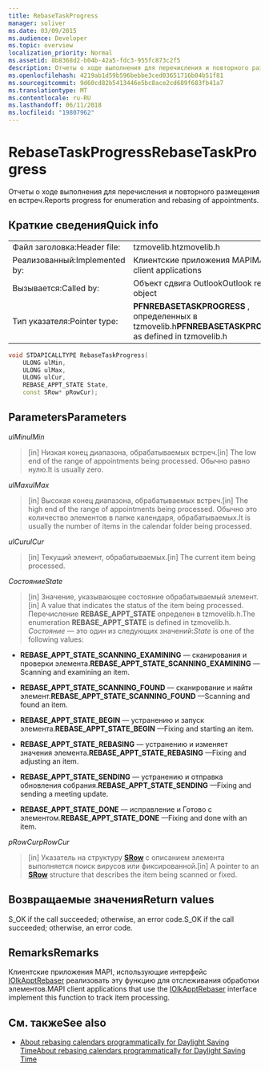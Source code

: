 ```yaml
---
title: RebaseTaskProgress
manager: soliver
ms.date: 03/09/2015
ms.audience: Developer
ms.topic: overview
localization_priority: Normal
ms.assetid: 8b8368d2-b04b-42a5-fdc3-955fc873c2f5
description: Отчеты о ходе выполнения для перечисления и повторного размещения en встреч.
ms.openlocfilehash: 4219ab1d59b596bebbe3ced03651716b04b51f81
ms.sourcegitcommit: 9d60cd82b5413446e5bc8ace2cd689f683fb41a7
ms.translationtype: MT
ms.contentlocale: ru-RU
ms.lasthandoff: 06/11/2018
ms.locfileid: "19807962"
---
```

# <a name="rebasetaskprogress"></a><span data-ttu-id="81ed0-103">RebaseTaskProgress</span><span class="sxs-lookup"><span data-stu-id="81ed0-103">RebaseTaskProgress</span></span>

<span data-ttu-id="81ed0-104">Отчеты о ходе выполнения для перечисления и повторного размещения en встреч.</span><span class="sxs-lookup"><span data-stu-id="81ed0-104">Reports progress for enumeration and rebasing of appointments.</span></span>
  
## <a name="quick-info"></a><span data-ttu-id="81ed0-105">Краткие сведения</span><span class="sxs-lookup"><span data-stu-id="81ed0-105">Quick info</span></span>

|||
|:-----|:-----|
|<span data-ttu-id="81ed0-106">Файл заголовка:</span><span class="sxs-lookup"><span data-stu-id="81ed0-106">Header file:</span></span>  <br/> |<span data-ttu-id="81ed0-107">tzmovelib.h</span><span class="sxs-lookup"><span data-stu-id="81ed0-107">tzmovelib.h</span></span>  <br/> |
|<span data-ttu-id="81ed0-108">Реализованный:</span><span class="sxs-lookup"><span data-stu-id="81ed0-108">Implemented by:</span></span>  <br/> |<span data-ttu-id="81ed0-109">Клиентские приложения MAPI</span><span class="sxs-lookup"><span data-stu-id="81ed0-109">MAPI client applications</span></span>  <br/> |
|<span data-ttu-id="81ed0-110">Вызывается:</span><span class="sxs-lookup"><span data-stu-id="81ed0-110">Called by:</span></span>  <br/> |<span data-ttu-id="81ed0-111">Объект сдвига Outlook</span><span class="sxs-lookup"><span data-stu-id="81ed0-111">Outlook rebasing object</span></span>  <br/> |
|<span data-ttu-id="81ed0-112">Тип указателя:</span><span class="sxs-lookup"><span data-stu-id="81ed0-112">Pointer type:</span></span>  <br/> |<span data-ttu-id="81ed0-113">**PFNREBASETASKPROGRESS** , определенных в tzmovelib.h</span><span class="sxs-lookup"><span data-stu-id="81ed0-113">**PFNREBASETASKPROGRESS** as defined in tzmovelib.h</span></span>  <br/> |
   
```cpp
void STDAPICALLTYPE RebaseTaskProgress(  
    ULONG ulMin, 
    ULONG ulMax, 
    ULONG ulCur, 
    REBASE_APPT_STATE State, 
    const SRow* pRowCur); 

```

## <a name="parameters"></a><span data-ttu-id="81ed0-114">Parameters</span><span class="sxs-lookup"><span data-stu-id="81ed0-114">Parameters</span></span>

<span data-ttu-id="81ed0-115">_ulMin_</span><span class="sxs-lookup"><span data-stu-id="81ed0-115">_ulMin_</span></span>
  
> <span data-ttu-id="81ed0-116">[in] Низкая конец диапазона, обрабатываемых встреч.</span><span class="sxs-lookup"><span data-stu-id="81ed0-116">[in] The low end of the range of appointments being processed.</span></span> <span data-ttu-id="81ed0-117">Обычно равно нулю.</span><span class="sxs-lookup"><span data-stu-id="81ed0-117">It is usually zero.</span></span>
    
<span data-ttu-id="81ed0-118">_ulMax_</span><span class="sxs-lookup"><span data-stu-id="81ed0-118">_ulMax_</span></span>
  
> <span data-ttu-id="81ed0-119">[in] Высокая конец диапазона, обрабатываемых встреч.</span><span class="sxs-lookup"><span data-stu-id="81ed0-119">[in] The high end of the range of appointments being processed.</span></span> <span data-ttu-id="81ed0-120">Обычно это количество элементов в папке календаря, обрабатываемых.</span><span class="sxs-lookup"><span data-stu-id="81ed0-120">It is usually the number of items in the calendar folder being processed.</span></span>
    
<span data-ttu-id="81ed0-121">_ulCur_</span><span class="sxs-lookup"><span data-stu-id="81ed0-121">_ulCur_</span></span>
  
> <span data-ttu-id="81ed0-122">[in] Текущий элемент, обрабатываемых.</span><span class="sxs-lookup"><span data-stu-id="81ed0-122">[in] The current item being processed.</span></span>
    
<span data-ttu-id="81ed0-123">_Состояние_</span><span class="sxs-lookup"><span data-stu-id="81ed0-123">_State_</span></span>
  
> <span data-ttu-id="81ed0-124">[in] Значение, указывающее состояние обрабатываемый элемент.</span><span class="sxs-lookup"><span data-stu-id="81ed0-124">[in] A value that indicates the status of the item being processed.</span></span> <span data-ttu-id="81ed0-125">Перечисление **REBASE_APPT_STATE** определен в tzmovelib.h.</span><span class="sxs-lookup"><span data-stu-id="81ed0-125">The enumeration **REBASE_APPT_STATE** is defined in tzmovelib.h.</span></span>  <span data-ttu-id="81ed0-126">_Состояние_ — это один из следующих значений:</span><span class="sxs-lookup"><span data-stu-id="81ed0-126">_State_ is one of the following values:</span></span> 
    
   - <span data-ttu-id="81ed0-127">**REBASE_APPT_STATE_SCANNING_EXAMINING** — сканирования и проверки элемента.</span><span class="sxs-lookup"><span data-stu-id="81ed0-127">**REBASE_APPT_STATE_SCANNING_EXAMINING** —Scanning and examining an item.</span></span> 
    
   - <span data-ttu-id="81ed0-128">**REBASE_APPT_STATE_SCANNING_FOUND** — сканирование и найти элемент.</span><span class="sxs-lookup"><span data-stu-id="81ed0-128">**REBASE_APPT_STATE_SCANNING_FOUND** —Scanning and found an item.</span></span> 
    
   - <span data-ttu-id="81ed0-129">**REBASE_APPT_STATE_BEGIN** — устранению и запуск элемента.</span><span class="sxs-lookup"><span data-stu-id="81ed0-129">**REBASE_APPT_STATE_BEGIN** —Fixing and starting an item.</span></span> 
    
   - <span data-ttu-id="81ed0-130">**REBASE_APPT_STATE_REBASING** — устранению и изменяет значения элемента.</span><span class="sxs-lookup"><span data-stu-id="81ed0-130">**REBASE_APPT_STATE_REBASING** —Fixing and adjusting an item.</span></span> 
    
   - <span data-ttu-id="81ed0-131">**REBASE_APPT_STATE_SENDING** — устранению и отправка обновления собрания.</span><span class="sxs-lookup"><span data-stu-id="81ed0-131">**REBASE_APPT_STATE_SENDING** —Fixing and sending a meeting update.</span></span> 
    
   - <span data-ttu-id="81ed0-132">**REBASE_APPT_STATE_DONE** — исправление и Готово с элементом.</span><span class="sxs-lookup"><span data-stu-id="81ed0-132">**REBASE_APPT_STATE_DONE** —Fixing and done with an item.</span></span> 
    
<span data-ttu-id="81ed0-133">_pRowCur_</span><span class="sxs-lookup"><span data-stu-id="81ed0-133">_pRowCur_</span></span>
  
> <span data-ttu-id="81ed0-134">[in] Указатель на структуру **[SRow](http://msdn.microsoft.com/library/369c2d5c-8c2b-4314-9cb2-aaa89580aa2b%28Office.15%29.aspx)** с описанием элемента выполняется поиск вирусов или фиксированной.</span><span class="sxs-lookup"><span data-stu-id="81ed0-134">[in] A pointer to an **[SRow](http://msdn.microsoft.com/library/369c2d5c-8c2b-4314-9cb2-aaa89580aa2b%28Office.15%29.aspx)** structure that describes the item being scanned or fixed.</span></span> 
    
## <a name="return-values"></a><span data-ttu-id="81ed0-135">Возвращаемые значения</span><span class="sxs-lookup"><span data-stu-id="81ed0-135">Return values</span></span>

<span data-ttu-id="81ed0-136">S_OK if the call succeeded; otherwise, an error code.</span><span class="sxs-lookup"><span data-stu-id="81ed0-136">S_OK if the call succeeded; otherwise, an error code.</span></span>
  
## <a name="remarks"></a><span data-ttu-id="81ed0-137">Remarks</span><span class="sxs-lookup"><span data-stu-id="81ed0-137">Remarks</span></span>

<span data-ttu-id="81ed0-138">Клиентские приложения MAPI, использующие интерфейс [IOlkApptRebaser](iolkapptrebaser.md) реализовать эту функцию для отслеживания обработки элементов.</span><span class="sxs-lookup"><span data-stu-id="81ed0-138">MAPI client applications that use the [IOlkApptRebaser](iolkapptrebaser.md) interface implement this function to track item processing.</span></span> 
  
## <a name="see-also"></a><span data-ttu-id="81ed0-139">См. также</span><span class="sxs-lookup"><span data-stu-id="81ed0-139">See also</span></span>

- [<span data-ttu-id="81ed0-140">About rebasing calendars programmatically for Daylight Saving Time</span><span class="sxs-lookup"><span data-stu-id="81ed0-140">About rebasing calendars programmatically for Daylight Saving Time</span></span>](about-rebasing-calendars-programmatically-for-daylight-saving-time.md)


